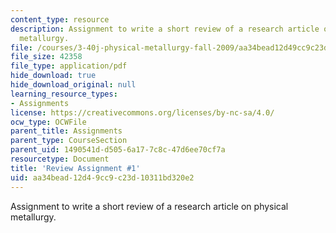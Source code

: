 ```yaml
---
content_type: resource
description: Assignment to write a short review of a research article on physical
  metallurgy.
file: /courses/3-40j-physical-metallurgy-fall-2009/aa34bead12d49cc9c23d10311bd320e2_MIT3_40JF09_ra1.pdf
file_size: 42358
file_type: application/pdf
hide_download: true
hide_download_original: null
learning_resource_types:
- Assignments
license: https://creativecommons.org/licenses/by-nc-sa/4.0/
ocw_type: OCWFile
parent_title: Assignments
parent_type: CourseSection
parent_uid: 1490541d-d505-6a17-7c8c-47d6ee70cf7a
resourcetype: Document
title: 'Review Assignment #1'
uid: aa34bead-12d4-9cc9-c23d-10311bd320e2
---
```

Assignment to write a short review of a research article on physical metallurgy.